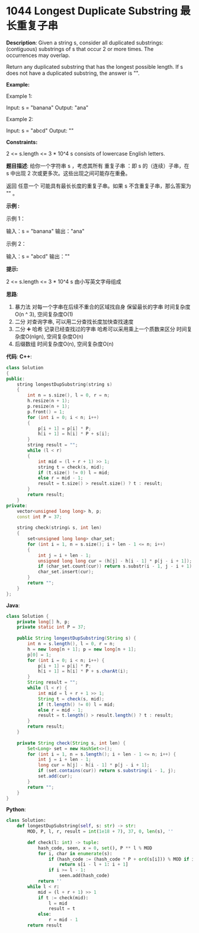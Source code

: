 # 1044 Longest Duplicate Substring 最长重复子串

__Description__:
Given a string s, consider all duplicated substrings: (contiguous) substrings of s that occur 2 or more times. The occurrences may overlap.

Return any duplicated substring that has the longest possible length. If s does not have a duplicated substring, the answer is "".

__Example:__

Example 1:

Input: s = "banana"
Output: "ana"

Example 2:

Input: s = "abcd"
Output: ""

__Constraints:__

2 <= s.length <= 3 * 10^4
s consists of lowercase English letters.

__题目描述__:
给你一个字符串 s ，考虑其所有 重复子串 ：即 s 的（连续）子串，在 s 中出现 2 次或更多次。这些出现之间可能存在重叠。

返回 任意一个 可能具有最长长度的重复子串。如果 s 不含重复子串，那么答案为 "" 。

__示例 :__

示例 1：

输入：s = "banana"
输出："ana"

示例 2：

输入：s = "abcd"
输出：""

__提示:__

2 <= s.length <= 3 * 10^4
s 由小写英文字母组成

__思路__:

1. 暴力法
对每一个字串在后续不重合的区域找自身
保留最长的字串
时间复杂度O(n ^ 3), 空间复杂度O(1)
2. 二分
对查询字串, 可以用二分查找长度加快查找速度
3. 二分 ➕ 哈希
记录已经查找过的字串
哈希可以采用乘上一个质数来区分
时间复杂度O(nlgn), 空间复杂度O(n)
4. 后缀数组
时间复杂度O(n), 空间复杂度O(n)

__代码__:
__C++__:

```C++
class Solution 
{
public:
    string longestDupSubstring(string s) 
    {
        int n = s.size(), l = 0, r = n;
        h.resize(n + 1); 
        p.resize(n + 1);
        p.front() = 1;
        for (int i = 0; i < n; i++) 
        {
            p[i + 1] = p[i] * P;
            h[i + 1] = h[i] * P + s[i];
        }
        string result = "";
        while (l < r) 
        {
            int mid = (l + r + 1) >> 1;
            string t = check(s, mid);
            if (t.size() != 0) l = mid;
            else r = mid - 1;
            result = t.size() > result.size() ? t : result;
        }
        return result;
    }
private:
    vector<unsigned long long> h, p;
    const int P = 37;
    
    string check(string& s, int len) 
    {
        set<unsigned long long> char_set;
        for (int i = 1, n = s.size(); i + len - 1 <= n; i++) 
        {
            int j = i + len - 1;
            unsigned long long cur = (h[j] - h[i - 1] * p[j - i + 1]);
            if (char_set.count(cur)) return s.substr(i - 1, j - i + 1);
            char_set.insert(cur);
        }
        return "";
    }
};
```

__Java__:

```Java
class Solution {
    private long[] h, p;
    private static int P = 37;
    
    public String longestDupSubstring(String s) {
        int n = s.length(), l = 0, r = n;
        h = new long[n + 1]; p = new long[n + 1];
        p[0] = 1;
        for (int i = 0; i < n; i++) {
            p[i + 1] = p[i] * P;
            h[i + 1] = h[i] * P + s.charAt(i);
        }
        String result = "";
        while (l < r) {
            int mid = l + r + 1 >> 1;
            String t = check(s, mid);
            if (t.length() != 0) l = mid;
            else r = mid - 1;
            result = t.length() > result.length() ? t : result;
        }
        return result;
    }
    
    private String check(String s, int len) {
        Set<Long> set = new HashSet<>();
        for (int i = 1, n = s.length(); i + len - 1 <= n; i++) {
            int j = i + len - 1;
            long cur = h[j] - h[i - 1] * p[j - i + 1];
            if (set.contains(cur)) return s.substring(i - 1, j);
            set.add(cur);
        }
        return "";
    }
}
```

__Python__:

```Python
class Solution:
    def longestDupSubstring(self, s: str) -> str:
        MOD, P, l, r, result = int(1e18 + 7), 37, 0, len(s), ''
        
        def check(l: int) -> tuple:
            hash_code, seen, x = 0, set(), P ** l % MOD
            for i, char in enumerate(s):
                if (hash_code := (hash_code * P + ord(s[i])) % MOD if i < l else (hash_code * P + ord(s[i]) - ord(s[i - l]) * x) % MOD) in seen:
                    return s[i - l + 1: i + 1]
                if i >= l - 1:
                    seen.add(hash_code)
            return ''
        while l < r:
            mid = (l + r + 1) >> 1
            if t := check(mid):
                l = mid
                result = t
            else:
                r = mid - 1
        return result
```
